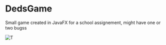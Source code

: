 # DedsGame
Small game created in JavaFX for a school assignement, might have one or two bugss

![T](https://github.com/user-attachments/assets/3c0f9fb2-4f57-4b0f-955f-6f38beb5be12)
